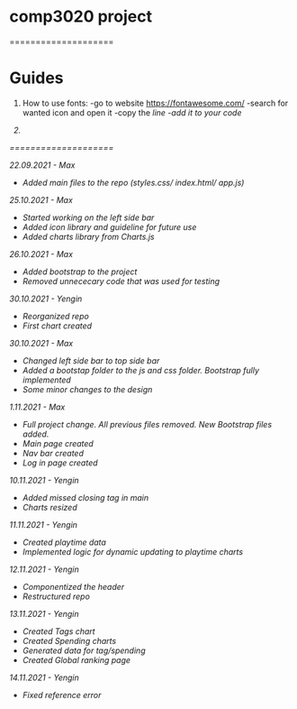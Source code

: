 # comp3020 project
====================

# Guides
1) How to use fonts:
-go to website https://fontawesome.com/
-search for wanted icon and open it
-copy the <i class...> line
-add it to your code

2)
====================


22.09.2021 - Max
- Added main files to the repo (styles.css/ index.html/ app.js)

25.10.2021 - Max
- Started working on the left side bar
- Added icon library and guideline for future use 
- Added charts library from Charts.js

26.10.2021 - Max
- Added bootstrap to the project
- Removed unnececary code that was used for testing 

30.10.2021 - Yengin
- Reorganized repo
- First chart created

30.10.2021 - Max
- Changed left side bar to top side bar
- Added a bootstap folder to the js and css folder. Bootstrap fully implemented
- Some minor changes to the design

1.11.2021 - Max
- Full project change. All previous files removed. New Bootstrap files added. 
- Main page created
- Nav bar created
- Log in page created

10.11.2021 - Yengin
- Added missed closing tag in main
- Charts resized

11.11.2021 - Yengin
- Created playtime data
- Implemented logic for dynamic updating to playtime charts

12.11.2021 - Yengin
- Componentized the header
- Restructured repo

13.11.2021 - Yengin
- Created Tags chart
- Created Spending charts
- Generated data for tag/spending
- Created Global ranking page

14.11.2021 - Yengin
- Fixed reference error